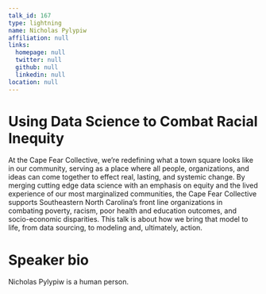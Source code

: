 ```yaml
---
talk_id: 167
type: lightning
name: Nicholas Pylypiw
affiliation: null
links:
  homepage: null
  twitter: null
  github: null
  linkedin: null
location: null
---
```


# Using Data Science to Combat Racial Inequity

At the Cape Fear Collective, we’re redefining what a town square looks like in our community, serving as a place where all people, organizations, and ideas can come together to effect real, lasting, and systemic change. By merging cutting edge data science with an emphasis on equity and the lived experience of our most marginalized communities, the Cape Fear Collective supports Southeastern North Carolina’s front line organizations in combating poverty, racism, poor health and education outcomes, and socio-economic disparities. This talk is about how we bring that model to life, from data sourcing, to modeling and, ultimately, action.

# Speaker bio

Nicholas Pylypiw is a human person.
